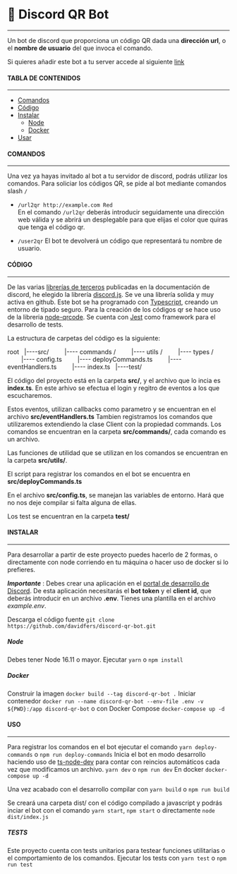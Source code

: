 # &#129302; Discord QR Bot
----
Un bot de discord que proporciona un código QR dada una **dirección url**, o el **nombre de usuario** del que invoca el comando.

Si quieres añadir este bot a tu server accede al siguiente [link](https://discord.com/api/oauth2/authorize?client_id=1046842092208525312&permissions=0&scope=applications.commands%20bot)

#### TABLA DE CONTENIDOS
----
- [Comandos](#comandos)
- [Código](#código)
- [Instalar](#instalar)
  - [Node](#node)
  - [Docker](#docker)
- [Usar](#usar)

#### COMANDOS
---
Una vez ya hayas invitado al bot a tu servidor de discord, podrás utilizar los comandos. 
Para soliciar los códigos QR, se pide al bot mediante comandos slash `/`

- `/url2qr http://example.com Red`  
En el comando `/url2qr` deberás introducir seguidamente una dirección web válida y se abrirá un desplegable para que elijas el color que quiras que tenga el código qr.

- `/user2qr`
El bot te devolverá un código que representará tu nombre de usuario.

#### CÓDIGO
---
De las varias [librerías de terceros](https://discord.com/developers/docs/topics/community-resources#libraries-discord-libraries) publicadas en la documentación de discord, he elegido la librería [discord.js](https://discord.js.org/). Se ve una librería solida y muy activa en github.
Este bot se ha programado con [Typescript](https://www.typescriptlang.org/), creando un entorno de tipado seguro.
Para la creación de los códigos qr se hace uso de la libreria [node-qrcode](https://github.com/soldair/node-qrcode).
Se cuenta con [Jest](https://jestjs.io/) como framework para el desarrollo de tests.

La estructura de carpetas del código es la siguiente:

root
&nbsp;&nbsp;|----src/
&nbsp;&nbsp;&nbsp;&nbsp;&nbsp;&nbsp;&nbsp;&nbsp;|---- commands /
&nbsp;&nbsp;&nbsp;&nbsp;&nbsp;&nbsp;&nbsp;&nbsp;|---- utils /
&nbsp;&nbsp;&nbsp;&nbsp;&nbsp;&nbsp;&nbsp;&nbsp;|---- types /
&nbsp;&nbsp;&nbsp;&nbsp;&nbsp;&nbsp;&nbsp;&nbsp;|---- config.ts
&nbsp;&nbsp;&nbsp;&nbsp;&nbsp;&nbsp;&nbsp;&nbsp;|---- deployCommands.ts
&nbsp;&nbsp;&nbsp;&nbsp;&nbsp;&nbsp;&nbsp;&nbsp;|---- eventHandlers.ts
&nbsp;&nbsp;&nbsp;&nbsp;&nbsp;&nbsp;&nbsp;&nbsp;|---- index.ts
&nbsp;&nbsp;|----test/

El código del proyecto está en la carpeta **src/**, y el archivo que lo incia es **index.ts**. En este arhivo se efectua el login y regitro de eventos a los que escucharemos. 

Estos eventos, utilizan callbacks como parametro y se encuentran en el archivo **src/eventHandlers.ts** 
Tambien registramos los comandos que utilizaremos extendiendo la clase Client con la propiedad commands. Los comandos se encuentran en la carpeta **src/commands/**, cada comando es un archivo.

Las funciones de utilidad que se utilizan en los comandos se encuentran en la carpeta **src/utils/**.

El script para registrar los comandos en el bot se encuentra en **src/deployCommands.ts**

En el archivo **src/config.ts**, se manejan las variables de entorno. Hará que no nos deje compilar si falta alguna de ellas.

Los test se encuentran en la carpeta **test/**
#### INSTALAR
----
Para desarrollar a partir de este proyecto puedes hacerlo de 2 formas, o directamente con node corriendo en tu máquina o hacer uso de docker si lo prefieres.

***Importante*** : Debes crear una aplicación en el [portal de desarrollo de Discord](https://discord.com/developers/applications). De esta aplicación necesitarás el **bot token** y el **client id**, que deberás introducir en un archivo **.env**. Tienes una plantilla en el archivo _example.env_.

Descarga el código fuente
`git clone https://github.com/davidfers/discord-qr-bot.git`

##### Node
Debes tener Node 16.11 o mayor.
Ejecutar `yarn` o `npm install`

##### Docker
Construir la imagen
`docker build --tag discord-qr-bot .`
Iniciar contenedor
`docker run --name discord-qr-bot --env-file .env -v ${PWD}:/app discord-qr-bot`
o con Docker Compose
`docker-compose up -d`

#### USO
----
Para registrar los comandos en el bot ejecutar el comando
`yarn deploy-commands` o `npm run deploy-commands`
Inicia el bot en modo desarrollo haciendo uso de [ts-node-dev](https://github.com/wclr/ts-node-dev) para contar con reincios automáticos cada vez que modificamos un archivo.
`yarn dev` o `npm run dev`
En docker 
`docker-compose up -d`

Una vez acabado con el desarrollo compilar con
`yarn build` o `npm run build`

Se creará una carpeta dist/ con el código compilado a javascript y podrás inciar el bot con el comando
`yarn start`, `npm start` o directamente `node dist/index.js`

##### TESTS
Este proyecto cuenta con tests unitarios para testear funciones utilitarias o el comportamiento de los comandos. 
Ejecutar los tests con
`yarn test` o `npm run test`
